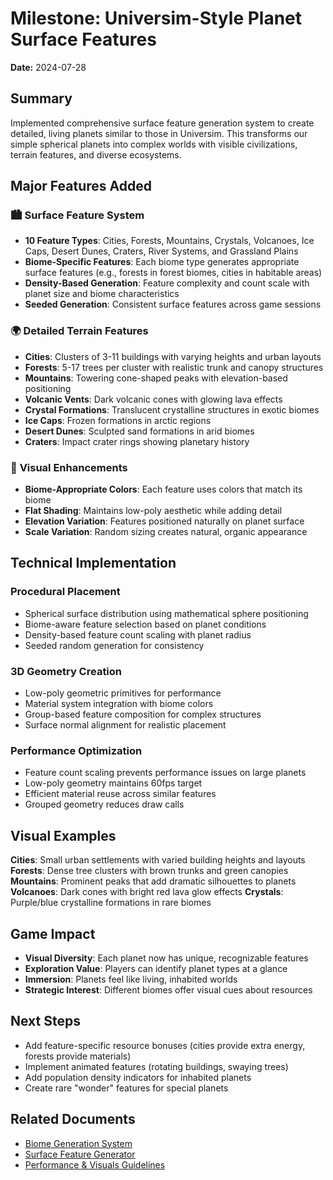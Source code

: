 # Milestone: Universim-Style Planet Surface Features

**Date:** 2024-07-28

## Summary

Implemented comprehensive surface feature generation system to create detailed, living planets similar to those in Universim. This transforms our simple spherical planets into complex worlds with visible civilizations, terrain features, and diverse ecosystems.

## Major Features Added

### 🏙️ **Surface Feature System**
-   **10 Feature Types**: Cities, Forests, Mountains, Crystals, Volcanoes, Ice Caps, Desert Dunes, Craters, River Systems, and Grassland Plains
-   **Biome-Specific Features**: Each biome type generates appropriate surface features (e.g., forests in forest biomes, cities in habitable areas)
-   **Density-Based Generation**: Feature complexity and count scale with planet size and biome characteristics
-   **Seeded Generation**: Consistent surface features across game sessions

### 🌍 **Detailed Terrain Features**
-   **Cities**: Clusters of 3-11 buildings with varying heights and urban layouts
-   **Forests**: 5-17 trees per cluster with realistic trunk and canopy structures
-   **Mountains**: Towering cone-shaped peaks with elevation-based positioning
-   **Volcanic Vents**: Dark volcanic cones with glowing lava effects
-   **Crystal Formations**: Translucent crystalline structures in exotic biomes
-   **Ice Caps**: Frozen formations in arctic regions
-   **Desert Dunes**: Sculpted sand formations in arid biomes
-   **Craters**: Impact crater rings showing planetary history

### 🎨 **Visual Enhancements**
-   **Biome-Appropriate Colors**: Each feature uses colors that match its biome
-   **Flat Shading**: Maintains low-poly aesthetic while adding detail
-   **Elevation Variation**: Features positioned naturally on planet surface
-   **Scale Variation**: Random sizing creates natural, organic appearance

## Technical Implementation

### **Procedural Placement**
-   Spherical surface distribution using mathematical sphere positioning
-   Biome-aware feature selection based on planet conditions
-   Density-based feature count scaling with planet radius
-   Seeded random generation for consistency

### **3D Geometry Creation**
-   Low-poly geometric primitives for performance
-   Material system integration with biome colors
-   Group-based feature composition for complex structures
-   Surface normal alignment for realistic placement

### **Performance Optimization**
-   Feature count scaling prevents performance issues on large planets
-   Low-poly geometry maintains 60fps target
-   Efficient material reuse across similar features
-   Grouped geometry reduces draw calls

## Visual Examples

**Cities**: Small urban settlements with varied building heights and layouts
**Forests**: Dense tree clusters with brown trunks and green canopies
**Mountains**: Prominent peaks that add dramatic silhouettes to planets
**Volcanoes**: Dark cones with bright red lava glow effects
**Crystals**: Purple/blue crystalline formations in rare biomes

## Game Impact

-   **Visual Diversity**: Each planet now has unique, recognizable features
-   **Exploration Value**: Players can identify planet types at a glance
-   **Immersion**: Planets feel like living, inhabited worlds
-   **Strategic Interest**: Different biomes offer visual cues about resources

## Next Steps

-   Add feature-specific resource bonuses (cities provide extra energy, forests provide materials)
-   Implement animated features (rotating buildings, swaying trees)
-   Add population density indicators for inhabited planets
-   Create rare "wonder" features for special planets

## Related Documents
-   [Biome Generation System](mdc:src/shared/procgen/biomes.ts)
-   [Surface Feature Generator](mdc:src/shared/procgen/surface-features.ts)
-   [Performance & Visuals Guidelines](mdc:.cursor/rules/performance-and-visuals.mdc) 